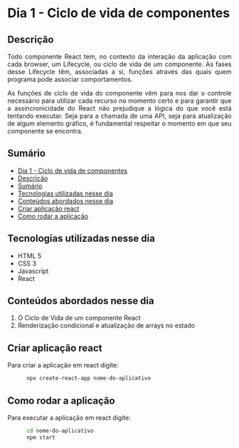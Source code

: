 # Dia 1 - Ciclo de vida de componentes

## Descrição
<p align="justify">
      Todo componente React tem, no contexto da interação da aplicação com cada browser, um Lifecycle, ou ciclo de vida de um componente. As fases desse Lifecycle têm, associadas a si, funções através das quais quem programa pode associar comportamentos.
</p>
<p align="justify">
      As funções de ciclo de vida do componente vêm para nos dar o controle necessário para utilizar cada recurso no momento certo e para garantir que a assincronicidade do React não prejudique a lógica do que você está tentando executar. Seja para a chamada de uma API, seja para atualização de algum elemento gráfico, é fundamental respeitar o momento em que seu componente se encontra.
</p>


## Sumário
- [Dia 1 - Ciclo de vida de componentes](#dia-1---ciclo-de-vida-de-componentes)
- [Descrição](#descrição)
- [Sumário](#sumário)
- [Tecnologias utilizadas nesse dia](#tecnologias-utilizadas-nesse-dia)
- [Conteúdos abordados nesse dia](#conteúdos-abordados-nesse-dia)
- [Criar aplicação react](#criar-aplicação-react)
- [Como rodar a aplicação](#como-rodar-a-aplicação)

## Tecnologias utilizadas nesse dia
- HTML 5
- CSS 3
- Javascript
- React

## Conteúdos abordados nesse dia
1. O Ciclo de Vida de um componente React
2. Renderização condicional e atualização de arrays no estado

## Criar aplicação react
<p align="justify">
      Para criar a aplicação em react digite:
</p>

```bash
      npx create-react-app nome-do-aplicativo
```

## Como rodar a aplicação
<p align="justify">
      Para executar a aplicação em react digite:
</p>

```bash
      cd nome-do-aplicativo
      npm start
```
